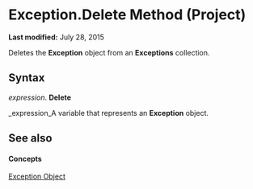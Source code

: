 
# Exception.Delete Method (Project)

 **Last modified:** July 28, 2015

Deletes the  **Exception** object from an **Exceptions** collection.

## Syntax

 _expression_. **Delete**

 _expression_A variable that represents an  **Exception** object.


## See also


#### Concepts


 [Exception Object](105372cd-2e8b-0fd0-f565-0a75c907a40a.md)
